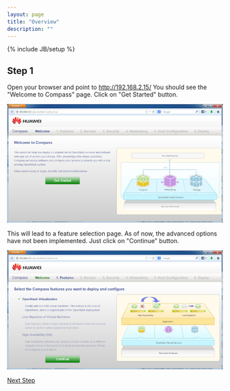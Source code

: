 ```yaml
---
layout: page
title: "Overview"
description: ""
---
```


{% include JB/setup %}


Step 1
------

Open your browser and point to http://192.168.2.15/ You should see the  "Welcome to Compass" page. Click on "Get Started" button.

![Welcome to Compass](1_get_started.png)

This will lead to a feature selection page. As of now, the advanced options have not been implemented. Just click on "Continue" button.

![Get Started](2_welcome.png)


<a href="step2.html" class="btn btn-primary btn-lg active" role="button">Next Step</a>


